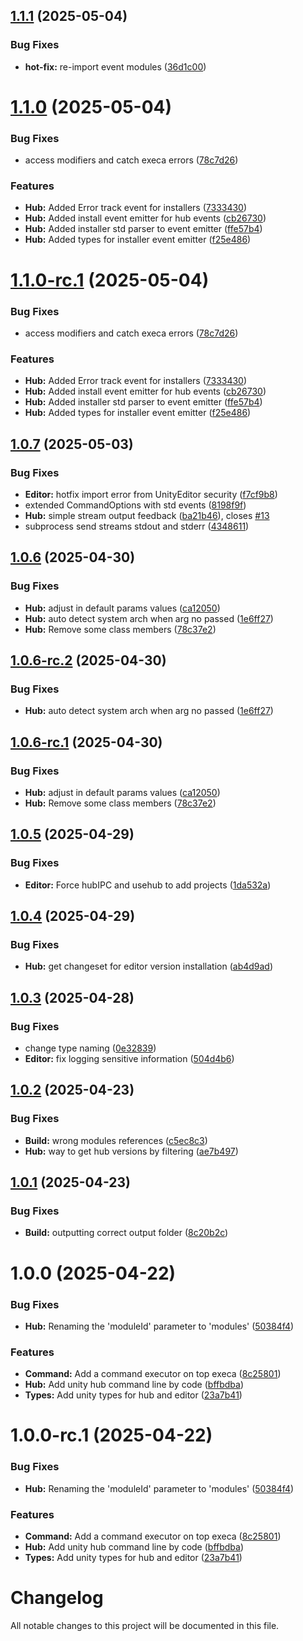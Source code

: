 ## [1.1.1](https://github.com/NoTaskStudios/unity-cli-tools/compare/1.1.0...1.1.1) (2025-05-04)


### Bug Fixes

* **hot-fix:** re-import event modules ([36d1c00](https://github.com/NoTaskStudios/unity-cli-tools/commit/36d1c0011b663c88e321199ab953edc412b10ada))

# [1.1.0](https://github.com/NoTaskStudios/unity-cli-tools/compare/1.0.7...1.1.0) (2025-05-04)


### Bug Fixes

* access modifiers and catch execa errors ([78c7d26](https://github.com/NoTaskStudios/unity-cli-tools/commit/78c7d26e863fecfe6518384335f9f403cf4144e7))


### Features

* **Hub:** Added Error track event for installers ([7333430](https://github.com/NoTaskStudios/unity-cli-tools/commit/7333430a87b2a306e0d9915f2d5bb60baf538698))
* **Hub:** Added install event emitter for hub events ([cb26730](https://github.com/NoTaskStudios/unity-cli-tools/commit/cb26730c94840218dbc6300573dd601003632a33))
* **Hub:** Added installer std parser to event emitter ([ffe57b4](https://github.com/NoTaskStudios/unity-cli-tools/commit/ffe57b4b09a1d921573351526df5e887b23875cf))
* **Hub:** Added types for installer event emitter ([f25e486](https://github.com/NoTaskStudios/unity-cli-tools/commit/f25e48611e0d7b8b49aafea4f0900f65e42cc079))

# [1.1.0-rc.1](https://github.com/NoTaskStudios/unity-cli-tools/compare/1.0.7...1.1.0-rc.1) (2025-05-04)


### Bug Fixes

* access modifiers and catch execa errors ([78c7d26](https://github.com/NoTaskStudios/unity-cli-tools/commit/78c7d26e863fecfe6518384335f9f403cf4144e7))


### Features

* **Hub:** Added Error track event for installers ([7333430](https://github.com/NoTaskStudios/unity-cli-tools/commit/7333430a87b2a306e0d9915f2d5bb60baf538698))
* **Hub:** Added install event emitter for hub events ([cb26730](https://github.com/NoTaskStudios/unity-cli-tools/commit/cb26730c94840218dbc6300573dd601003632a33))
* **Hub:** Added installer std parser to event emitter ([ffe57b4](https://github.com/NoTaskStudios/unity-cli-tools/commit/ffe57b4b09a1d921573351526df5e887b23875cf))
* **Hub:** Added types for installer event emitter ([f25e486](https://github.com/NoTaskStudios/unity-cli-tools/commit/f25e48611e0d7b8b49aafea4f0900f65e42cc079))

## [1.0.7](https://github.com/NoTaskStudios/unity-cli-tools/compare/1.0.6...1.0.7) (2025-05-03)


### Bug Fixes

* **Editor:** hotfix import error from UnityEditor security ([f7cf9b8](https://github.com/NoTaskStudios/unity-cli-tools/commit/f7cf9b886e63df9e7ad2c10ac3351f42a73b9c81))
* extended CommandOptions with std events ([8198f9f](https://github.com/NoTaskStudios/unity-cli-tools/commit/8198f9f5fec330a389405194412310d22b3ab785))
* **Hub:** simple stream output feedback ([ba21b46](https://github.com/NoTaskStudios/unity-cli-tools/commit/ba21b462f3eee168909ae54003936e4c551bcaed)), closes [#13](https://github.com/NoTaskStudios/unity-cli-tools/issues/13)
* subprocess send streams stdout and stderr ([4348611](https://github.com/NoTaskStudios/unity-cli-tools/commit/4348611f96da5fbbed39895ac587a5e6caad1d03))

## [1.0.6](https://github.com/NoTaskStudios/unity-cli-tools/compare/1.0.5...1.0.6) (2025-04-30)


### Bug Fixes

* **Hub:** adjust in default params values ([ca12050](https://github.com/NoTaskStudios/unity-cli-tools/commit/ca120505433e4c6c01c54e1917de564a4883416b))
* **Hub:** auto detect system arch when arg no passed ([1e6ff27](https://github.com/NoTaskStudios/unity-cli-tools/commit/1e6ff27ca37a70014823693489447d8cd2ada9b9))
* **Hub:** Remove some class members ([78c37e2](https://github.com/NoTaskStudios/unity-cli-tools/commit/78c37e2b83197e6d8445bbdeeb23ff4c457eedd0))

## [1.0.6-rc.2](https://github.com/NoTaskStudios/unity-cli-tools/compare/1.0.6-rc.1...1.0.6-rc.2) (2025-04-30)


### Bug Fixes

* **Hub:** auto detect system arch when arg no passed ([1e6ff27](https://github.com/NoTaskStudios/unity-cli-tools/commit/1e6ff27ca37a70014823693489447d8cd2ada9b9))

## [1.0.6-rc.1](https://github.com/NoTaskStudios/unity-cli-tools/compare/1.0.5...1.0.6-rc.1) (2025-04-30)


### Bug Fixes

* **Hub:** adjust in default params values ([ca12050](https://github.com/NoTaskStudios/unity-cli-tools/commit/ca120505433e4c6c01c54e1917de564a4883416b))
* **Hub:** Remove some class members ([78c37e2](https://github.com/NoTaskStudios/unity-cli-tools/commit/78c37e2b83197e6d8445bbdeeb23ff4c457eedd0))

## [1.0.5](https://github.com/NoTaskStudios/unity-cli-tools/compare/1.0.4...1.0.5) (2025-04-29)


### Bug Fixes

* **Editor:** Force hubIPC and usehub to add projects ([1da532a](https://github.com/NoTaskStudios/unity-cli-tools/commit/1da532a5db4cb9d1e7404861e570633b4661be99))

## [1.0.4](https://github.com/NoTaskStudios/unity-cli-tools/compare/1.0.3...1.0.4) (2025-04-29)


### Bug Fixes

* **Hub:** get changeset for editor version installation ([ab4d9ad](https://github.com/NoTaskStudios/unity-cli-tools/commit/ab4d9adaeb3909bf44de5bdbbdde5e9c3ced297f))

## [1.0.3](https://github.com/NoTaskStudios/unity-cli-tools/compare/1.0.2...1.0.3) (2025-04-28)


### Bug Fixes

* change type naming ([0e32839](https://github.com/NoTaskStudios/unity-cli-tools/commit/0e32839146eaa6072dd5f5c54e01033b9a7e1ab6))
* **Editor:** fix logging sensitive information ([504d4b6](https://github.com/NoTaskStudios/unity-cli-tools/commit/504d4b6caaaa62278c68f13193d8a46c38bb3df1))

## [1.0.2](https://github.com/NoTaskStudios/unity-cli-tools/compare/1.0.1...1.0.2) (2025-04-23)


### Bug Fixes

* **Build:** wrong modules references ([c5ec8c3](https://github.com/NoTaskStudios/unity-cli-tools/commit/c5ec8c3e295b147703bd07029d28e081daf78c86))
* **Hub:** way to get hub versions by filtering ([ae7b497](https://github.com/NoTaskStudios/unity-cli-tools/commit/ae7b49742c64c816b3b147ef7feeebf5386ca54c))

## [1.0.1](https://github.com/NoTaskStudios/unity-cli-tools/compare/1.0.0...1.0.1) (2025-04-23)


### Bug Fixes

* **Build:** outputting correct output folder ([8c20b2c](https://github.com/NoTaskStudios/unity-cli-tools/commit/8c20b2c6db2ff83fc37e88ce8e95fc3fce816418))

# 1.0.0 (2025-04-22)


### Bug Fixes

* **Hub:** Renaming the 'moduleId' parameter to 'modules' ([50384f4](https://github.com/NoTaskStudios/unity-cli-tools/commit/50384f41a2c58a18e2da135ffa5ae357a6e20ca7))


### Features

* **Command:** Add a command executor on top execa ([8c25801](https://github.com/NoTaskStudios/unity-cli-tools/commit/8c25801f9a866a92bc95ebed9aa556c8a5574ede))
* **Hub:** Add unity hub command line by code ([bffbdba](https://github.com/NoTaskStudios/unity-cli-tools/commit/bffbdbaf24bb505482ab51d47214f1e9c5e7942c))
* **Types:** Add unity types for hub and editor ([23a7b41](https://github.com/NoTaskStudios/unity-cli-tools/commit/23a7b4172f5d3b80876aaf043b961759cbe4274c))

# 1.0.0-rc.1 (2025-04-22)


### Bug Fixes

* **Hub:** Renaming the 'moduleId' parameter to 'modules' ([50384f4](https://github.com/NoTaskStudios/unity-cli-tools/commit/50384f41a2c58a18e2da135ffa5ae357a6e20ca7))


### Features

* **Command:** Add a command executor on top execa ([8c25801](https://github.com/NoTaskStudios/unity-cli-tools/commit/8c25801f9a866a92bc95ebed9aa556c8a5574ede))
* **Hub:** Add unity hub command line by code ([bffbdba](https://github.com/NoTaskStudios/unity-cli-tools/commit/bffbdbaf24bb505482ab51d47214f1e9c5e7942c))
* **Types:** Add unity types for hub and editor ([23a7b41](https://github.com/NoTaskStudios/unity-cli-tools/commit/23a7b4172f5d3b80876aaf043b961759cbe4274c))

# Changelog

All notable changes to this project will be documented in this file.
